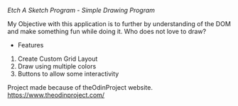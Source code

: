 *Etch A Sketch Program - Simple Drawing Program*

My Objective with this application is to further by understanding of the DOM and make something fun while doing it. Who does not love to draw?

- Features
1. Create Custom Grid Layout
2. Draw using multiple colors
3. Buttons to allow some interactivity

Project made because of theOdinProject website.
https://www.theodinproject.com/